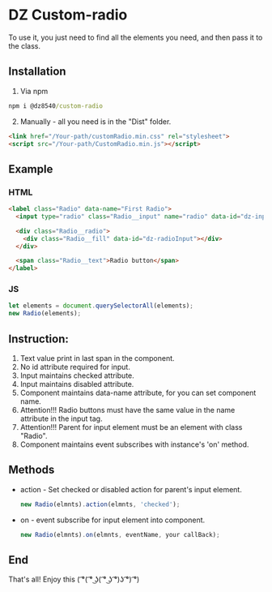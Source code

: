 # DZ Custom-radio

To use it, you just need to find all the elements you need, and then pass it to the class.

## Installation
1. Via npm
```cmd
npm i @dz8540/custom-radio
```
2. Manually - all you need is in the "Dist" folder.
```html
<link href="/Your-path/customRadio.min.css" rel="stylesheet">
<script src="/Your-path/CustomRadio.min.js"></script>
```

## Example

### HTML
```html
<label class="Radio" data-name="First Radio">
  <input type="radio" class="Radio__input" name="radio" data-id="dz-input" />

  <div class="Radio__radio">
    <div class="Radio__fill" data-id="dz-radioInput"></div>
  </div>

  <span class="Radio__text">Radio button</span>
</label>
```

### JS
```js
let elements = document.querySelectorAll(elements);
new Radio(elements);
```

## Instruction:
1. Text value print in last span in the component.
2. No id attribute required for input.
3. Input maintains checked attribute.
4. Input maintains disabled attribute.
5. Component maintains data-name attribute, for you can set component name.
6. Attention!!! Radio buttons must have the same value in the name attribute in the input tag.
7. Attention!!! Parent for input element must be an element with class "Radio".
8. Component maintains event subscribes with instance's 'on' method.

## Methods
* action - Set checked or disabled action for parent's input element.
  ```js
  new Radio(elmnts).action(elmnts, 'checked');
  ```
* on - event subscribe for input element into component.
  ```js
  new Radio(elmnts).on(elmnts, eventName, your callBack);
  ```

## End
That's all! Enjoy this ( ͡°( ͡° ͜ʖ( ͡° ͜ʖ ͡°)ʖ ͡°) ͡°)
